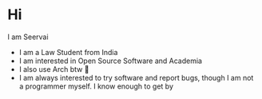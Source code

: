 # Hi
I am Seervai
- I am a Law Student from India
- I am interested in Open Source Software and Academia
- I also use Arch btw 🧠
- I am always interested to try software and report bugs, though I am not a programmer myself. I know enough to get by
<!---
Seervai/Seervai is a ✨ special ✨ repository because its `README.md` (this file) appears on your GitHub profile.
You can click the Preview link to take a look at your changes.
--->
